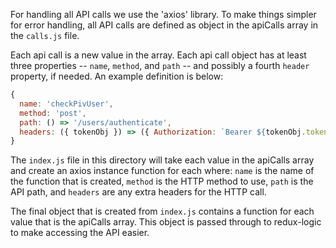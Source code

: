 For handling all API calls we use the 'axios' library. To make things
simpler for error handling, all API calls are defined as object in the
apiCalls array in the `calls.js` file.

Each api call is a new value in the array. Each api call object has at
least three properties -- `name`, `method`, and `path` -- and possibly a
fourth `header` property, if needed. An example definition is below:
``` javascript static
{
  name: 'checkPivUser',
  method: 'post',
  path: () => '/users/authenticate',
  headers: ({ tokenObj }) => ({ Authorization: `Bearer ${tokenObj.token}` })
}
```

The `index.js` file in this directory will take each value in the apiCalls
array and create an axios instance function for each where: `name` is
the name of the function that is created, `method` is the HTTP method to
use, `path` is the API path, and `headers` are any extra headers for the
HTTP call.

The final object that is created from `index.js` contains a function for each
value that is the apiCalls array. This object is passed through to
redux-logic to make accessing the API easier.
